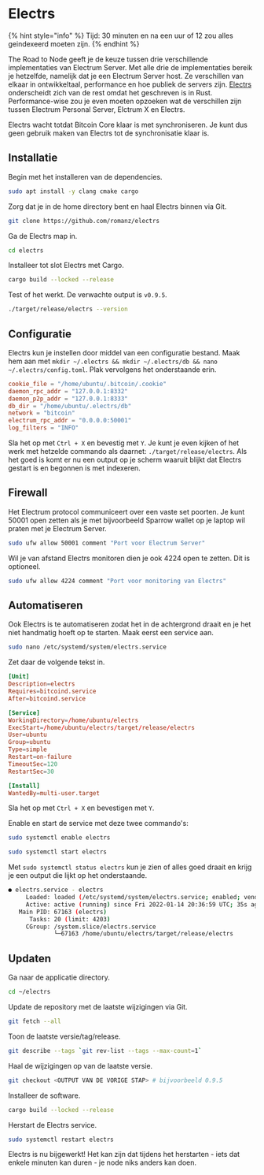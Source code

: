 # Electrs

{% hint style="info" %}
Tijd: 30 minuten en na een uur of 12 zou alles geindexeerd moeten zijn.
{% endhint %}

The Road to Node geeft je de keuze tussen drie verschillende implementaties van Electrum Server. Met alle drie de implementaties bereik je hetzelfde, namelijk dat je een Electrum Server host. Ze verschillen van elkaar in ontwikkeltaal, performance en hoe publiek de servers zijn. [Electrs](https://github.com/romanz/electrs/) onderscheidt zich van de rest omdat het geschreven is in Rust. Performance-wise zou je even moeten opzoeken wat de verschillen zijn tussen Electrum Personal Server, Elctrum X en Electrs.

Electrs wacht totdat Bitcoin Core klaar is met synchroniseren. Je kunt dus geen gebruik maken van Electrs tot de synchronisatie klaar is.

## Installatie

Begin met het installeren van de dependencies.

```bash
sudo apt install -y clang cmake cargo
```

Zorg dat je in de home directory bent en haal Electrs binnen via Git.

```bash
git clone https://github.com/romanz/electrs
```

Ga de Electrs map in.

```bash
cd electrs
```

Installeer tot slot Electrs met Cargo.

```bash
cargo build --locked --release
```

Test of het werkt. De verwachte output is `v0.9.5`.

```bash
./target/release/electrs --version
```

## Configuratie

Electrs kun je instellen door middel van een configuratie bestand. Maak hem aan met `mkdir ~/.electrs && mkdir ~/.electrs/db && nano ~/.electrs/config.toml`. Plak vervolgens het onderstaande erin.

```toml
cookie_file = "/home/ubuntu/.bitcoin/.cookie"
daemon_rpc_addr = "127.0.0.1:8332"
daemon_p2p_addr = "127.0.0.1:8333"
db_dir = "/home/ubuntu/.electrs/db"
network = "bitcoin"
electrum_rpc_addr = "0.0.0.0:50001"
log_filters = "INFO"
```

Sla het op met `Ctrl + X` en bevestig met `Y`. Je kunt je even kijken of het werk met hetzelde commando als daarnet: `./target/release/electrs`. Als het goed is komt er nu een output op je scherm waaruit blijkt dat Electrs gestart is en begonnen is met indexeren.

## Firewall

Het Electrum protocol communiceert over een vaste set poorten. Je kunt 50001 open zetten als je met bijvoorbeeld Sparrow wallet op je laptop wil praten met je Electrum Server.

```bash
sudo ufw allow 50001 comment "Port voor Electrum Server"
```

Wil je van afstand Electrs monitoren dien je ook 4224 open te zetten. Dit is optioneel.

```bash
sudo ufw allow 4224 comment "Port voor monitoring van Electrs"
```

## Automatiseren

Ook Electrs is te automatiseren zodat het in de achtergrond draait en je het niet handmatig hoeft op te starten. Maak eerst een service aan.

```bash
sudo nano /etc/systemd/system/electrs.service
```

Zet daar de volgende tekst in.

```toml
[Unit]
Description=electrs
Requires=bitcoind.service
After=bitcoind.service

[Service]
WorkingDirectory=/home/ubuntu/electrs
ExecStart=/home/ubuntu/electrs/target/release/electrs
User=ubuntu
Group=ubuntu
Type=simple
Restart=on-failure
TimeoutSec=120
RestartSec=30

[Install]
WantedBy=multi-user.target
```

Sla het op met `Ctrl + X` en bevestigen met `Y`.

Enable en start de service met deze twee commando's:

```bash
sudo systemctl enable electrs

sudo systemctl start electrs
```

Met `sudo systemctl status electrs` kun je zien of alles goed draait en krijg je een output die lijkt op het onderstaande.

```bash
● electrs.service - electrs
     Loaded: loaded (/etc/systemd/system/electrs.service; enabled; vendor preset: enabled)
     Active: active (running) since Fri 2022-01-14 20:36:59 UTC; 35s ago
   Main PID: 67163 (electrs)
      Tasks: 20 (limit: 4203)
     CGroup: /system.slice/electrs.service
             └─67163 /home/ubuntu/electrs/target/release/electrs
```

## Updaten

Ga naar de applicatie directory.

```bash
cd ~/electrs
```

Update de repository met de laatste wijzigingen via Git.

```bash
git fetch --all
```

Toon de laatste versie/tag/release.

```bash
git describe --tags `git rev-list --tags --max-count=1`
```

Haal de wijzigingen op van de laatste versie.

```bash
git checkout <OUTPUT VAN DE VORIGE STAP> # bijvoorbeeld 0.9.5
```

Installeer de software.

```bash
cargo build --locked --release
```

Herstart de Electrs service.

```bash
sudo systemctl restart electrs
```

Electrs is nu bijgewerkt! Het kan zijn dat tijdens het herstarten - iets dat enkele minuten kan duren - je node niks anders kan doen.